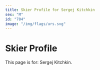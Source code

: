 ```yaml
---
title: Skier Profile for Sergej Kitchkin
sex: "M"
id: "704"
image: "/img/flags/urs.svg" 
---
```


# Skier Profile

This page is for: Sergej Kitchkin.
    